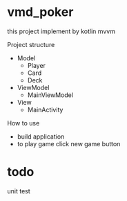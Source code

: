 # vmd_poker

this project implement by kotlin mvvm 

Project structure 
- Model
  - Player
  - Card
  - Deck
- ViewModel
  - MainViewModel
- View
  - MainActivity

How to use
- build application
- to play game click new game button

# todo 

unit test 
